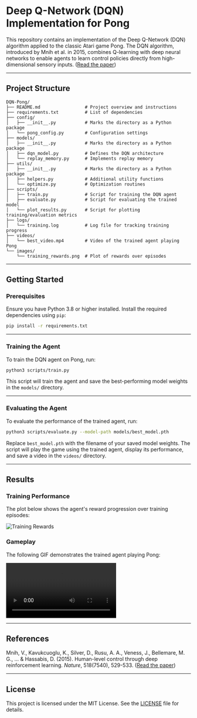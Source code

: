 # Deep Q-Network (DQN) Implementation for Pong

This repository contains an implementation of the Deep Q-Network (DQN) algorithm applied to the classic Atari game Pong. The DQN algorithm, introduced by Mnih et al. in 2015, combines Q-learning with deep neural networks to enable agents to learn control policies directly from high-dimensional sensory inputs. ([Read the paper](https://storage.googleapis.com/deepmind-media/dqn/DQNNaturePaper.pdf))

---

## Project Structure

```
DQN-Pong/
├── README.md                 # Project overview and instructions
├── requirements.txt          # List of dependencies
├── config/
│   ├── __init__.py           # Marks the directory as a Python package
│   └── pong_config.py        # Configuration settings
├── models/
│   ├── __init__.py           # Marks the directory as a Python package
│   ├── dqn_model.py          # Defines the DQN architecture
│   └── replay_memory.py      # Implements replay memory
├── utils/
│   ├── __init__.py           # Marks the directory as a Python package
│   ├── helpers.py            # Additional utility functions
│   └── optimize.py           # Optimization routines
├── scripts/
│   ├── train.py              # Script for training the DQN agent
│   ├── evaluate.py           # Script for evaluating the trained model
│   └── plot_results.py       # Script for plotting training/evaluation metrics
├── logs/
│   └── training.log          # Log file for tracking training progress
├── videos/
│   └── best_video.mp4        # Video of the trained agent playing Pong
└── images/
    └── training_rewards.png  # Plot of rewards over episodes
```

---

## Getting Started

### Prerequisites

Ensure you have Python 3.8 or higher installed. Install the required dependencies using `pip`:

```bash
pip install -r requirements.txt
```

---

### Training the Agent

To train the DQN agent on Pong, run:

```bash
python3 scripts/train.py
```

This script will train the agent and save the best-performing model weights in the `models/` directory.

---

### Evaluating the Agent

To evaluate the performance of the trained agent, run:

```bash
python3 scripts/evaluate.py --model-path models/best_model.pth
```

Replace `best_model.pth` with the filename of your saved model weights. The script will play the game using the trained agent, display its performance, and save a video in the `videos/` directory.

---

## Results

### Training Performance

The plot below shows the agent's reward progression over training episodes:

![Training Rewards](images/combined_reward_plot.png)

### Gameplay

The following GIF demonstrates the trained agent playing Pong:

![Agent Playing Pong](videos/best_video.mp4)

---

## References

Mnih, V., Kavukcuoglu, K., Silver, D., Rusu, A. A., Veness, J., Bellemare, M. G., ... & Hassabis, D. (2015). Human-level control through deep reinforcement learning. *Nature*, 518(7540), 529-533. ([Read the paper](https://storage.googleapis.com/deepmind-media/dqn/DQNNaturePaper.pdf))

---

## License

This project is licensed under the MIT License. See the [LICENSE](LICENSE) file for details.
